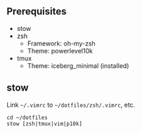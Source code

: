 ## Prerequisites
- stow
- zsh
  - Framework: oh-my-zsh
  - Theme: powerlevel10k
- tmux
  - Theme: iceberg_minimal (installed)

## stow
Link `~/.vimrc` to `~/dotfiles/zsh/.vimrc`, etc.
```
cd ~/dotfiles
stow [zsh|tmux|vim|p10k]
```

